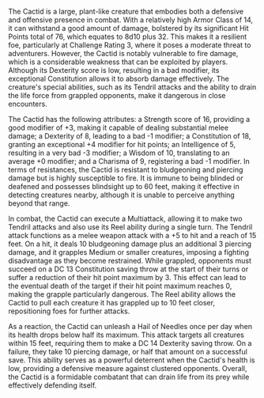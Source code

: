 The Cactid is a large, plant-like creature that embodies both a defensive and offensive presence in combat. With a relatively high Armor Class of 14, it can withstand a good amount of damage, bolstered by its significant Hit Points total of 76, which equates to 8d10 plus 32. This makes it a resilient foe, particularly at Challenge Rating 3, where it poses a moderate threat to adventurers. However, the Cactid is notably vulnerable to fire damage, which is a considerable weakness that can be exploited by players. Although its Dexterity score is low, resulting in a bad modifier, its exceptional Constitution allows it to absorb damage effectively. The creature's special abilities, such as its Tendril attacks and the ability to drain the life force from grappled opponents, make it dangerous in close encounters.

The Cactid has the following attributes: a Strength score of 16, providing a good modifier of +3, making it capable of dealing substantial melee damage; a Dexterity of 8, leading to a bad -1 modifier; a Constitution of 18, granting an exceptional +4 modifier for hit points; an Intelligence of 5, resulting in a very bad -3 modifier; a Wisdom of 10, translating to an average +0 modifier; and a Charisma of 9, registering a bad -1 modifier. In terms of resistances, the Cactid is resistant to bludgeoning and piercing damage but is highly susceptible to fire. It is immune to being blinded or deafened and possesses blindsight up to 60 feet, making it effective in detecting creatures nearby, although it is unable to perceive anything beyond that range.

In combat, the Cactid can execute a Multiattack, allowing it to make two Tendril attacks and also use its Reel ability during a single turn. The Tendril attack functions as a melee weapon attack with a +5 to hit and a reach of 15 feet. On a hit, it deals 10 bludgeoning damage plus an additional 3 piercing damage, and it grapples Medium or smaller creatures, imposing a fighting disadvantage as they become restrained. While grappled, opponents must succeed on a DC 13 Constitution saving throw at the start of their turns or suffer a reduction of their hit point maximum by 3. This effect can lead to the eventual death of the target if their hit point maximum reaches 0, making the grapple particularly dangerous. The Reel ability allows the Cactid to pull each creature it has grappled up to 10 feet closer, repositioning foes for further attacks.

As a reaction, the Cactid can unleash a Hail of Needles once per day when its health drops below half its maximum. This attack targets all creatures within 15 feet, requiring them to make a DC 14 Dexterity saving throw. On a failure, they take 10 piercing damage, or half that amount on a successful save. This ability serves as a powerful deterrent when the Cactid's health is low, providing a defensive measure against clustered opponents. Overall, the Cactid is a formidable combatant that can drain life from its prey while effectively defending itself.
